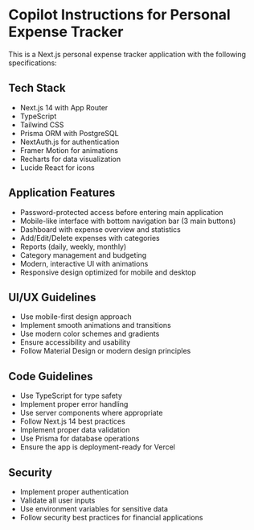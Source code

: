 # Copilot Instructions for Personal Expense Tracker

<!-- Use this file to provide workspace-specific custom instructions to Copilot. For more details, visit https://code.visualstudio.com/docs/copilot/copilot-customization#_use-a-githubcopilotinstructionsmd-file -->

This is a Next.js personal expense tracker application with the following specifications:

## Tech Stack
- Next.js 14 with App Router
- TypeScript
- Tailwind CSS
- Prisma ORM with PostgreSQL
- NextAuth.js for authentication
- Framer Motion for animations
- Recharts for data visualization
- Lucide React for icons

## Application Features
- Password-protected access before entering main application
- Mobile-like interface with bottom navigation bar (3 main buttons)
- Dashboard with expense overview and statistics
- Add/Edit/Delete expenses with categories
- Reports (daily, weekly, monthly)
- Category management and budgeting
- Modern, interactive UI with animations
- Responsive design optimized for mobile and desktop

## UI/UX Guidelines
- Use mobile-first design approach
- Implement smooth animations and transitions
- Use modern color schemes and gradients
- Ensure accessibility and usability
- Follow Material Design or modern design principles

## Code Guidelines
- Use TypeScript for type safety
- Implement proper error handling
- Use server components where appropriate
- Follow Next.js 14 best practices
- Implement proper data validation
- Use Prisma for database operations
- Ensure the app is deployment-ready for Vercel

## Security
- Implement proper authentication
- Validate all user inputs
- Use environment variables for sensitive data
- Follow security best practices for financial applications
